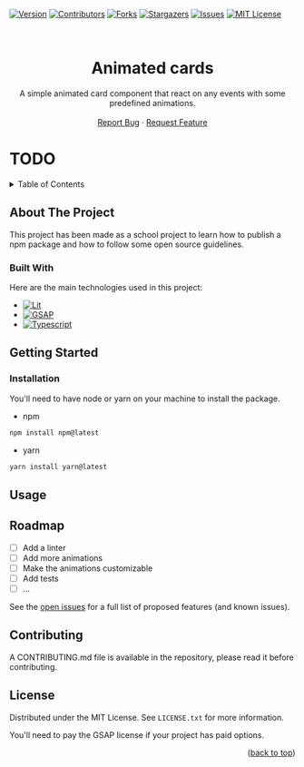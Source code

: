 <a name="readme-top"></a>

[![Version][version-shield]][project-url]
[![Contributors][contributors-shield]][contributors-url]
[![Forks][forks-shield]][forks-url]
[![Stargazers][stars-shield]][stars-url]
[![Issues][issues-shield]][issues-url]
[![MIT License][license-shield]][license-url]

<!-- PROJECT LOGO -->
<br />
<div align="center">
<h1 align="center">Animated cards</h1>

  <p align="center">
    A simple animated card component that react on any events with some predefined animations.
    <br />
    <br />
    <a href="https://github.com/othneildrew/animated-card/issues">Report Bug</a>
    ·
    <a href="https://github.com/othneildrew/animated-card/issues">Request Feature</a>
  </p>
</div>

# TODO
<!-- TABLE OF CONTENTS -->
<details>
  <summary>Table of Contents</summary>
  <ol>
    <li>
      <a href="#about-the-project">About The Project</a>
      <ul>
        <li><a href="#built-with">Built With</a></li>
      </ul>
    </li>
    <li>
      <a href="#getting-started">Getting Started</a>
      <ul>
        <li><a href="#installation">Installation</a></li>
      </ul>
    </li>
    <li><a href="#usage">Usage</a></li>
    <li><a href="#roadmap">Roadmap</a></li>
    <li><a href="#contributing">Contributing</a></li>
    <li><a href="#license">License</a></li>
  </ol>
</details>



<!-- ABOUT THE PROJECT -->
## About The Project

This project has been made as a school project to learn how to publish a npm package and how to follow some open source guidelines.

### Built With

Here are the main technologies used in this project:
* [![Lit][Lit]][Lit-url]
* [![GSAP][GSAP]][GSAP-url]
* [![Typescript][Typescript]][Typescript-url]

<!-- GETTING STARTED -->
## Getting Started

### Installation

You'll need to have node or yarn on your machine to install the package.
* npm
```sh
npm install npm@latest
```
* yarn
```sh
yarn install yarn@latest
```

<!-- USAGE EXAMPLES -->
## Usage


<!-- ROADMAP -->
## Roadmap

- [ ] Add a linter
- [ ] Add more animations
- [ ] Make the animations customizable
- [ ] Add tests
- [ ] ...

See the [open issues](https://github.com/humblots/animated-card/issues) for a full list of proposed features (and known issues).

<!-- CONTRIBUTING -->
## Contributing

A CONTRIBUTING.md file is available in the repository, please read it before contributing.

<!-- LICENSE -->
## License

Distributed under the MIT License. See `LICENSE.txt` for more information.

You'll need to pay the GSAP license if your project has paid options.

<p align="right">(<a href="#readme-top">back to top</a>)</p>

<!-- https://www.markdownguide.org/basic-syntax/#reference-style-links -->
[version-shield]: https://img.shields.io/github/package-json/v/humblots/animated-card?style=for-the-badge
[project-url]: https://github.com/humblots/animated-card
[contributors-shield]: https://img.shields.io/github/contributors/humblots/animated-card.svg?style=for-the-badge
[contributors-url]: https://github.com/humblots/animated-card/graphs/contributors
[forks-shield]: https://img.shields.io/github/forks/humblots/animated-card.svg?style=for-the-badge
[forks-url]: https://github.com/humblots/animated-card/network/members
[stars-shield]: https://img.shields.io/github/stars/humblots/animated-card.svg?style=for-the-badge
[stars-url]: https://github.com/humblots/animated-card/stargazers
[issues-shield]: https://img.shields.io/github/issues/humblots/animated-card.svg?style=for-the-badge
[issues-url]: https://github.com/humblots/animated-card/issues
[license-shield]: https://img.shields.io/github/license/humblots/animated-card.svg?style=for-the-badge
[license-url]: https://github.com/humblots/animated-card/blob/master/LICENSE.txt
[Lit]: https://img.shields.io/badge/Lit-324fff?style=for-the-badge&logo=lit&logoColor=white
[Lit-url]: https://lit.dev/
[GSAP]: https://img.shields.io/badge/GSAP-0ae448?style=for-the-badge&logo=GreenSock&logoColor=000000
[GSAP-url]: https://gsap.com/
[Typescript]: https://img.shields.io/badge/Typescript-3178c6?style=for-the-badge&logo=Typescript&logoColor=fff
[Typescript-url]: https://www.typescriptlang.org/
